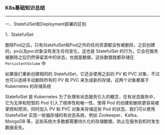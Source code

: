 ### K8s基础知识总结

------

一、StatefulSet和Deployment部署的区别

1、StatefulSet

删除Pod之后，只有StatefulSet和Pod之外的任何资源都没有被删除，之前创建的，pv以及pvc对象没有发生任何变化，这也是 StatefulSet 的行为，它会在服务被删除之后仍然保留其中的状态，也就是数据，这些数据就都存储在 `PersistentVolume` 中

如果我们重新创建相同的 StatefulSet，它还会使用之前的 PV 和 PVC 对象，不过也可以选择手动删除所有的 PV 和 PVC 来生成新的存储，这两个对象都属于 Kubernetes 的存储系统

StatefulSet 是 Kubernetes 为了处理有状态服务引入的概念，在有状态服务中，它为无序和短暂的 Pod 引入了顺序性和唯一性，使得 Pod 的创建和删除更容易被掌控和预测，同时加入 PV 和 PVC 对象来存储这些 Pod 的状态，我们可以使用 StatefulSet 实现一些偏存储的有状态系统，例如 Zookeeper、Kafka、MongoDB 等，这些系统大多数都需要持久化的存储数据，防止在服务宕机时发生数据丢失。